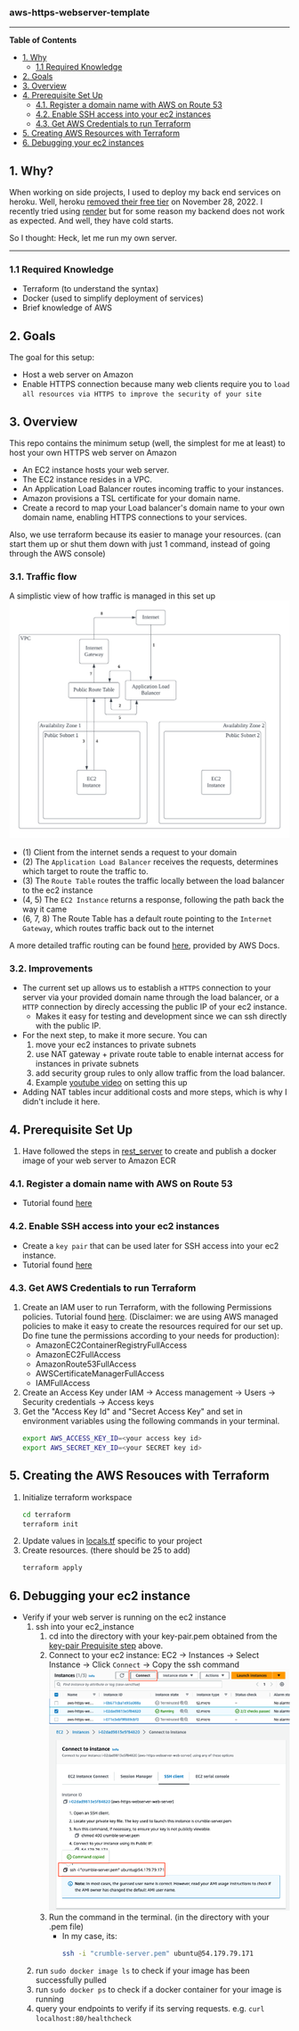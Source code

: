 ### aws-https-webserver-template

---

**Table of Contents**

<div id="user-content-toc">
  <ul>
    <li><a href="#1-why">1. Why</a>
      <ul>
        <li><a href="#11-required-knowledge">1.1 Required Knowledge</a></li>
      </ul>
    </li>
    <li><a href="#2-goals">2. Goals</a></li>
    <li><a href="#3-overview">3. Overview</a></li>
    <li><a href="#4-prerequisite-set-up">4. Prerequisite Set Up</a>
      <ul>
        <li><a href="#41-register-a-domain-name-with-aws-on-route-53">4.1. Register a domain name with AWS on Route 53</a></li>
        <li><a href="#42-enable-ssh-access-into-your-ec2-instances">4.2. Enable SSH access into your ec2 instances</a></li>
        <li><a href="#43-get-aws-credentials-to-run-terraform">4.3. Get AWS Credentials to run Terraform</a></li>
      </ul>
    </li>
    <li><a href="#5-creating-aws-resouces-with-terraform">5. Creating AWS Resources with Terraform</a></li>
    <li><a href="#6-debugging-your-ec2-instance">6. Debugging your ec2 instances</a></li>
  </ul>
</div>

## 1. Why?
When working on side projects, I used to deploy my back end services on heroku. Well, heroku [removed their free tier](https://help.heroku.com/RSBRUH58/removal-of-heroku-free-product-plans-faq) on November 28, 2022. I recently tried using [render](https://render.com/) but for some reason my backend does not work as expected. And well, they have cold starts.  

So I thought: Heck, let me run my own server.

---

### 1.1 Required Knowledge
- Terraform (to understand the syntax)
- Docker (used to simplify deployment of services)
- Brief knowledge of AWS 

## 2. Goals
The goal for this setup: 
- Host a web server on Amazon 
- Enable HTTPS connection because many web clients require you to `load all resources via HTTPS to improve the security of your site`

## 3. Overview
This repo contains the minimum setup (well, the simplest for me at least) to host your own HTTPS web server on Amazon
- An EC2 instance hosts your web server.
- The EC2 instance resides in a VPC.
- An Application Load Balancer routes incoming traffic to your instances.
- Amazon provisions a TSL certificate for your domain name.
- Create a record to map your Load balancer's domain name to your own domain name, enabling HTTPS connections to your services.

Also, we use terraform because its easier to manage your resources. (can start them up or shut them down with just 1 command, instead of going through the AWS console)

### 3.1. Traffic flow
A simplistic view of how traffic is managed in this set up
![aws_https_server diagram](./imgs/aws_https_server_diagram.png)  
- (1) Client from the internet sends a request to your domain
- (2) The `Application Load Balancer` receives the requests, determines which target to route the traffic to.
- (3) The `Route Table` routes the traffic locally between the load balancer to the ec2 instance
- (4, 5) The `EC2 Instance` returns a response, following the path back the way it came
- (6, 7, 8) The Route Table has a default route pointing to the `Internet Gateway`, which routes traffic back out to the internet

A more detailed traffic routing can be found [here](https://docs.aws.amazon.com/prescriptive-guidance/latest/load-balancer-stickiness/subnets-routing.html), provided by AWS Docs.

### 3.2. Improvements
- The current set up allows us to establish a `HTTPS` connection to your server via your provided domain name through the load balancer, or a `HTTP` connection by direcly accessing the public IP of your ec2 instance. 
    - Makes it easy for testing and development since we can ssh directly with the public IP.
- For the next step, to make it more secure. You can
    1. move your ec2 instances to private subnets
    1. use NAT gateway + private route table to enable internat access for instances in private subnets
    1. add security group rules to only allow traffic from the load balancer. 
    1. Example [youtube video](https://www.youtube.com/watch?v=pfWd-XNRY7c) on setting this up
- Adding NAT tables incur additional costs and more steps, which is why I didn't include it here.

## 4. Prerequisite Set Up
1. Have followed the steps in [rest_server](./rest_server) to create and publish a docker image of your web server to Amazon ECR   
### 4.1. Register a domain name with AWS on Route 53
- Tutorial found [here](https://aws.amazon.com/getting-started/hands-on/get-a-domain/)
### 4.2. Enable SSH access into your ec2 instances
- Create a `key pair` that can be used later for SSH access into your ec2 instance.  
- Tutorial found [here](https://docs.aws.amazon.com/AWSEC2/latest/UserGuide/create-key-pairs.html) 
### 4.3. Get AWS Credentials to run Terraform
1. Create an IAM user to run Terraform, with the following Permissions policies. Tutorial found [here](https://docs.aws.amazon.com/IAM/latest/UserGuide/id_users_create.html). (Disclaimer: we are using AWS managed policies to make it easy to create the resources required for our set up. Do fine tune the permissions according to your needs for production):
    - AmazonEC2ContainerRegistryFullAccess
    - AmazonEC2FullAccess
    - AmazonRoute53FullAccess
    - AWSCertificateManagerFullAccess
    - IAMFullAccess 
1. Create an Access Key under IAM -> Access management -> Users -> Security credentials -> Access keys
1. Get the "Access Key Id" and "Secret Access Key" and set in environment variables using the following commands in your terminal.
    ```bash
    export AWS_ACCESS_KEY_ID=<your access key id>
    export AWS_SECRET_KEY_ID=<your SECRET key id>
    ```

## 5. Creating the AWS Resouces with Terraform
1. Initialize terraform workspace
    ```bash
    cd terraform
    terraform init
    ```
1. Update values in [locals.tf](./terraform/locals.tf) specific to your project
1. Create resources. (there should be 25 to add)
    ```bash
    terraform apply
    ```

## 6. Debugging your ec2 instance
- Verify if your web server is running on the ec2 instance
    1. ssh into your ec2_instance
        1. cd into the directory with your key-pair.pem obtained from the [key-pair Prequisite step](#42-enable-ssh-access-into-your-ec2-instances) above.
        1. Connect to your ec2 instance: 
        EC2 -> Instances -> Select Instance -> Click `Connect` -> Copy the ssh command
        ![ec2_connect_1](./imgs/ec2_instances_connect_1.png)
        ![ec2_connect_2](./imgs/ec2_instances_connect_2.png)
        1. Run the command in the terminal. (in the directory with your .pem file)
            - In my case, its: 
                ```bash
                ssh -i "crumble-server.pem" ubuntu@54.179.79.171
                ```
    1. run `sudo docker image ls` to check if your image has been successfully pulled
    1. run `sudo docker ps` to check if a docker container for your image is running
    1. query your endpoints to verify if its serving requests. e.g. `curl localhost:80/healthcheck`